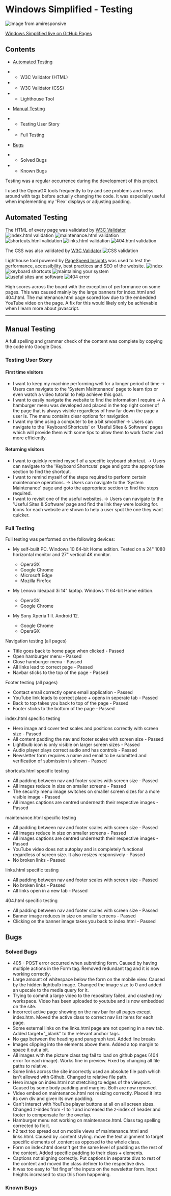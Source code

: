 # **Windows Simplified - Testing**
 
![Image from amiresponsive]()
 
[Windows Simplified live on GitHub Pages](https://welshy92.github.io/windows-simplified/)
 
## **Contents**
 
* [Automated Testing](#automated-testing)
* * W3C Validator (HTML)
* * W3C Validator (CSS)
* * Lighthouse Tool
 
* [Manual Testing](#manual-testing)
* * Testing User Story
* * Full Testing
 
* [Bugs](#bugs)
* * Solved Bugs
* * Known Bugs
 
Testing was a regular occurrence during the development of this project.
 
I used the OperaGX tools frequently to try and see problems and mess around with tags before actually changing the code. It was especially useful when implementing my 'Flex' displays or adjusting padding.
 
## **Automated Testing**
The HTML of every page was validated by [W3C Validator](https://validator.w3.org)
![index.html validation](/assets/testing-images/index-html-valid.png)
![maintenance.html validation](/assets/testing-images/maintenance-html-valid.png)
![shortcuts.html validation](/assets/testing-images/shortcuts-html-valid.png)
![links.html validation](/assets/testing-images/links-html-valid.png)
![404.html validation](/assets/testing-images/404-html-valid.png)
 
The CSS was also validated by [W3C Validator](https://jigsaw.w3.org/css-validator/)
![CSS validation](/assets/testing-images/css-validation.png)
 
Lighthouse tool powered by [PageSpeed Insights](https://web.dev/measure/) was used to test the performance, accessibility, best practices and SEO of the website.
![index](/assets/testing-images/index-lighthouse.png)
![keyboard shortcuts](/assets/testing-images/shortcuts-lighthouse.png)
![maintaining your system](/assets/testing-images/maintenance-lighthouse.png)
![useful sites and software](/assets/testing-images/links-lighthouse.png)
![404 error](/assets/testing-images/404-lighthouse.png)
 
High scores across the board with the exception of performance on some pages. This was caused mainly by the large banners for index.html and 404.html. The maintenance.html page scored low due to the embedded YouTube video on the page. A fix for this would likely only be achievable when I learn more about javascript.
***
## **Manual Testing**
 
A full spelling and grammar check of the content was complete by copying the code into Google Docs.
 
### **Testing User Story**
 
#### **First time visitors**
* I want to keep my machine performing well for a longer period of time -> Users can navigate to the 'System Maintenance' page to learn tips or even watch a video tutorial to help achieve this goal.
* I want to easily navigate the website to find the information I require -> A hamburger menu was developed and placed in the top right corner of the page that is always visible regardless of how far down the page a user is. The menu contains clear options for navigation.
* I want my time using a computer to be a bit smoother -> Users can navigate to the 'Keyboard Shortcuts' or 'Useful Sites & Software' pages which will provide them with some tips to allow them to work faster and more efficiently.
 
#### **Returning visitors**
* I want to quickly remind myself of a specific keyboard shortcut. -> Users can navigate to the 'Keyboard Shortcuts' page and goto the appropriate section to find the shortcut.
* I want to remind myself of the steps required to perform certain maintenance operations. -> Users can navigate to the 'System Maintenance' page and goto the appropriate section to find the steps required.
* I want to revisit one of the useful websites. -> Users can navigate to the 'Useful Sites & Software' page and find the link they were looking for. Icons for each website are shown to help a user spot the one they want quicker.
 
### **Full Testing**
 
Full testing was performed on the following devices:
 
* My self-built PC. Windows 10 64-bit Home edition. Tested on a 24" 1080 horizontal monitor and 27" vertical 4K monitor.
    * OperaGX
    * Google Chrome
    * Microsoft Edge
    * Mozilla Firefox
 
* My Lenovo Ideapad 3i 14" laptop. Windows 11 64-bit Home edition.
    * OperaGX
    * Google Chrome
 
* My Sony Xperia 1 II. Android 12.
    * Google Chrome
    * OperaGX
 
Navigation testing (all pages)
* Title goes back to home page when clicked - Passed
* Open hamburger menu - Passed
* Close hamburger menu - Passed
* All links lead to correct page - Passed
* Navbar sticks to the top of the page - Passed
 
Footer testing (all pages)
* Contact email correctly opens email application - Passed
* YouTube link leads to correct place + opens in seperate tab - Passed
* Back to top takes you back to top of the page - Passed
* Footer sticks to the bottom of the page - Passed
 
index.html specific testing
* Hero image and cover text scales and positions correctly with screen size - Passed
* All content padding the nav and footer scales with screen size - Passed
* Lightbulb icon is only visible on larger screen sizes - Passed
* Audio player plays correct audio and has controls - Passed
* Newsletter form requires a name and email to be submitted and verification of submission is shown - Passed
 
shortcuts.html specific testing
* All padding between nav and footer scales with screen size - Passed
* All images reduce in size on smaller screens - Passed
* The security menu image switches on smaller screen sizes for a more visible image - Passed
* All images captions are centred underneath their respective images - Passed
 
maintenance.html specific testing
* All padding between nav and footer scales with screen size - Passed
* All images reduce in size on smaller screens - Passed
* All images captions are centred underneath their respective images - Passed
* YouTube video does not autoplay and is completely functional regardless of screen size. It also resizes responsively - Passed
* No broken links - Passed
 
links.html specific testing
* All padding between nav and footer scales with screen size - Passed
* No broken links - Passed
* All links open in a new tab - Passed
 
404.html specific testing
* All padding between nav and footer scales with screen size - Passed
* Banner image reduces in size on smaller screens - Passed
* Clicking on the banner image takes you back to index.html - Passed
 
## **Bugs**
 
### **Solved Bugs**
 
* 405 - POST error occurred when submitting form. Caused by having multiple actions in the Form tag. Removed redundant tag and it is now working correctly.
* Large amount of whitespace below the form on the mobile view. Caused by the hidden lightbulb image. Changed the image size to 0 and added an upscale to the media query for it.
* Trying to commit a large video to the repository failed, and crashed my workspace. Video has been uploaded to youtube and is now embedded on the site.
* Incorrect active page showing on the nav bar for all pages except index.htm. Moved the active class to correct nav list items for each page.
* Some external links on the links.html page are not opening in a new tab. Added target="_blank" to the relevant anchor tags.
* No gap between the heading and paragraph text. Added line breaks
* Images clipping into the elements above them. Added a top margin to space it out a bit.
* All images with the picture class tag fail to load on github pages (404 error for each image). Works fine in preview. Fixed by changing all file paths to relative.
* Some links across the site incorrectly used an absolute file path which isn't allowed with Github. Changed to relative file path.
* Hero image on index.html not stretching to edges of the viewport. Caused by some body padding and margins. Both are now removed.
* Video embed on maintenance.html not resizing correctly. Placed it into its own div and given its own padding.
* Can't interact with YouTube player buttons at all on all screen sizes. Changed z-index from -1 to 1 and increased the z-index of header and footer to compensate for the overlap.
* Hamburger menu not working on maintenance.html. Class tag spelling corrected to fix it.
* h2 text too spread out on mobile views of maintenance.html and links.html. Caused by .content styling. move the text alignment to target specific elements of .content as opposed to the whole class.
* Form on index.html doesn't get the same level of padding as the rest of the content. Added specific padding to their class + elements.
* Captions not aligning correctly. Put captions in separate divs to rest of the content and moved the class definer to the respective divs.
* It was too easy to 'fat finger' the inputs on the newsletter form. Input heights increased to stop this from happening.
 
### **Known Bugs**